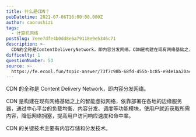 ```yaml
---
title: 什么是CDN？
pubDatetime: 2021-07-06T16:00:00.000Z
author: caorushizi
tags:
  - 计算机网络
postSlug: 7eee7dfe4b0dd8e6a79118e9e5346c71
description: >-
  CDN的全称是ContentDeliveryNetwork，即内容分发网络。CDN是构建在现有网络基础之上的智能虚拟网络，依靠部署在各地的边缘服务器，通过中心平台的负载均衡、内容分发、调度等功能模块，
difficulty: 1
questionNumber: 53
source: >-
  https://fe.ecool.fun/topic-answer/73f7c98b-68fd-455b-bc85-e94e1aa20ac1?orderBy=updateTime&order=desc&tagId=16
---
```


CDN 的全称是 Content Delivery Network，即内容分发网络。

CDN 是构建在现有网络基础之上的智能虚拟网络，依靠部署在各地的边缘服务器，通过中心平台的负载均衡、内容分发、调度等功能模块，使用户就近获取所需内容，降低网络拥塞，提高用户访问响应速度和命中率。

CDN 的关键技术主要有内容存储和分发技术。

